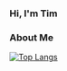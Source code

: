 ### Hi, I'm Tim

### About Me


[![Top Langs](https://github-readme-stats.vercel.app/api/top-langs/?username=taegorov)](https://github.com/anuraghazra/github-readme-stats)


<!--
**taegorov/taegorov** is a ✨ _special_ ✨ repository because its `README.md` (this file) appears on your GitHub profile.

Here are some ideas to get you started:

- 🔭 I’m currently working on ...
- 🌱 I’m currently learning ...
- 👯 I’m looking to collaborate on ...
- 🤔 I’m looking for help with ...
- 💬 Ask me about ...
- 📫 How to reach me: ...
- 😄 Pronouns: ...
- ⚡ Fun fact: ...
-->

